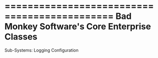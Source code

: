 =============================================
Bad Monkey Software's Core Enterprise Classes
=============================================

Sub-Systems:
	Logging
	Configuration

<Logging>

<Configuration>
